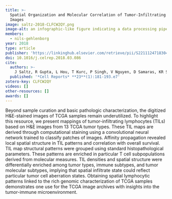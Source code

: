 ```yaml
---
title: >-
  Spatial Organization and Molecular Correlation of Tumor-Infiltrating Lymphocytes Using Deep Learning on Pathology
  Images
image: saltz-2018-CLFCW2QY.png
image-alt: an infographic-like figure indicating a data processing pipeline with a loop in the middle
members:
  - nils-gehlenborg
year: 2018
type: article
publisher: 'https://linkinghub.elsevier.com/retrieve/pii/S2211124718304479'
doi: 10.1016/j.celrep.2018.03.086
cite:
  authors: >-
    J Saltz, R Gupta, L Hou, T Kurc, P Singh, V Nguyen, D Samaras, KR Shroyer, T Zhao, R Batiste, J Van Arnam, *The Cancer Genome Atlas Research Network* (incl. N Gehlenborg), I Shmulevich, AUK Rao, AJ Lazar, A Sharma, V Thorsson
  published: '*Cell Reports* **23**(1):181-193.e7'
zotero-key: CLFCW2QY
videos: []
other-resources: []
awards: []
---
```

Beyond sample curation and basic pathologic characterization, the digitized H&E-stained images of TCGA samples remain underutilized. To highlight this resource, we present mappings of tumor-infiltrating lymphocytes (TILs) based on H&E images from 13 TCGA tumor types. These TIL maps are derived through computational staining using a convolutional neural network trained to classify patches of images. Affinity propagation revealed local spatial structure in TIL patterns and correlation with overall survival. TIL map structural patterns were grouped using standard histopathological parameters. These patterns are enriched in particular T cell subpopulations derived from molecular measures. TIL densities and spatial structure were differentially enriched among tumor types, immune subtypes, and tumor molecular subtypes, implying that spatial infiltrate state could reflect particular tumor cell aberration states. Obtaining spatial lymphocytic patterns linked to the rich genomic characterization of TCGA samples demonstrates one use for the TCGA image archives with insights into the tumor-immune microenvironment.
